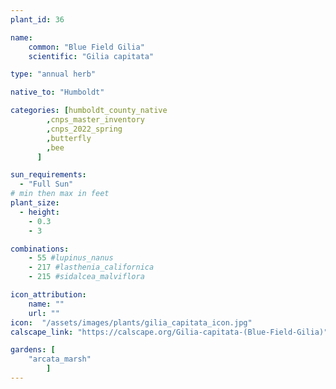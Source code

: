 ```yaml
---
plant_id: 36

name: 
    common: "Blue Field Gilia"   
    scientific: "Gilia capitata" 

type: "annual herb"

native_to: "Humboldt"

categories: [humboldt_county_native
        ,cnps_master_inventory
        ,cnps_2022_spring
        ,butterfly
        ,bee
      ]

sun_requirements:
  - "Full Sun"
# min then max in feet
plant_size:
  - height: 
    - 0.3
    - 3

combinations: 
    - 55 #lupinus_nanus
    - 217 #lasthenia_californica
    - 215 #sidalcea_malviflora 

icon_attribution: 
    name: ""
    url: ""
icon:  "/assets/images/plants/gilia_capitata_icon.jpg"
calscape_link: "https://calscape.org/Gilia-capitata-(Blue-Field-Gilia)"

gardens: [ 
    "arcata_marsh"
        ]
---
```



